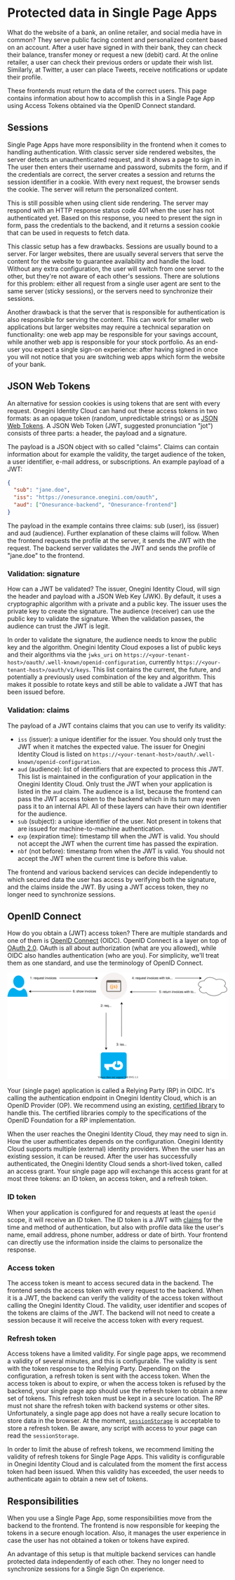 # Protected data in Single Page Apps

What do the website of a bank, an online retailer, and social media have in common? They serve public facing content and personalized content based on an account. After a user have signed in with their bank, they can check their balance, transfer money or request a new (debit) card. At the online retailer, a user can check their previous orders or update their wish list. Similarly, at Twitter, a user can place Tweets, receive notifications or update their profile.

These frontends must return the data of the correct users. This page contains information about how to accomplish this in a Single Page App using Access Tokens obtained via the OpenID Connect standard.

## Sessions

Single Page Apps have more responsibility in the frontend when it comes to handling authentication. With classic server side rendered websites, the server detects an unauthenticated request, and it shows a page to sign in. The user then enters their username and password, submits the form, and if the credentials are correct, the server creates a session and returns the session identifier in a cookie. With every next request, the browser sends the cookie. The server will return the personalized content.

This is still possible when using client side rendering. The server may respond with an HTTP response status code 401 when the user has not authenticated yet. Based on this response, you need to present the sign in form, pass the credentials to the backend, and it returns a session cookie that can be used in requests to fetch data.

This classic setup has a few drawbacks. Sessions are usually bound to a server. For larger websites, there are usually several servers that serve the content for the website to guarantee availability and handle the load. Without any extra configuration, the user will switch from one server to the other, but they're not aware of each other's sessions. There are solutions for this problem: either all request from a single user agent are sent to the same server (sticky sessions), or the servers need to synchronize their sessions.  

Another drawback is that the server that is responsible for authentication is also responsible for serving the content. This can work for smaller web applications but larger websites may require a technical separation on functionality: one web app may be responsible for your savings account, while another web app is responsible for your stock portfolio. As an end-user you expect a single sign-on experience: after having signed in once you will not notice that you are switching web apps which form the website of your bank.

## JSON Web Tokens

An alternative for session cookies is using tokens that are sent with every request. Onegini Identity Cloud can hand out these access tokens in two formats: as an opaque token (random, unpredictable strings) or as [JSON Web Tokens](https://en.wikipedia.org/wiki/JSON_Web_Token). A JSON Web Token (JWT, suggested pronunciation "jot") consists of three parts: a header, the payload and a signature.

The payload is a JSON object with so called "claims". Claims can contain information about for example the validity, the target audience of the token, a user identifier, e-mail address, or subscriptions. An example payload of a JWT:

```json
{
  "sub": "jane.doe",
  "iss": "https://onesurance.onegini.com/oauth",
  "aud": ["Onesurance-backend", "Onesurance-frontend"]
}
```

The payload in the example contains three claims: sub (user), iss (issuer) and aud (audience). Further explanation of these claims will follow. When the frontend requests the profile at the server, it sends the JWT with the request. The backend server validates the JWT and sends the profile of "jane.doe" to the frontend.

### Validation: signature

How can a JWT be validated? The issuer, Onegini Identity Cloud, will sign the header and payload with a JSON Web Key (JWK). By default, it uses a cryptographic algorithm with a private and a public key. The issuer uses the private key to create the signature. The audience (receiver) can use the public key to validate the signature. When the validation passes, the audience can trust the JWT is legit.

In order to validate the signature, the audience needs to know the public key and the algorithm. Onegini Identity Cloud exposes a list of public keys and their algorithms via the `jwks_uri` on `https://<your-tenant-host>/oauth/.well-known/openid-configuration`, currently `https://<your-tenant-host>/oauth/v1/keys`. This list contains the current, the future, and potentially a previously used combination of the key and algorithm. This makes it possible to rotate keys and still be able to validate a JWT that has been issued before. 

### Validation: claims

The payload of a JWT contains claims that you can use to verify its validity:

* `iss` (issuer): a unique identifier for the issuer. You should only trust the JWT when it matches the expected value. The issuer for Onegini Identity Cloud is listed on `https://<your-tenant-host>/oauth/.well-known/openid-configuration`.
* `aud` (audience): list of identifiers that are expected to process this JWT. This list is maintained in the configuration of your application in the Onegini Identity Cloud. Only trust the JWT when your application is listed in the `aud` claim. The audience is a list, because the frontend can pass the JWT access token to the backend which in its turn may even pass it to an internal API. All of these layers can have their own identifier for the audience.
* `sub` (subject): a unique identifier of the user. Not present in tokens that are issued for machine-to-machine authentication. 
* `exp` (expiration time): timestamp till when the JWT is valid. You should not accept the JWT when the current time has passed the expiration.
* `nbf` (not before): timestamp from when the JWT is valid. You should not accept the JWT when the current time is before this value.

The frontend and various backend services can decide independently to which secured data the user has access by verifying both the signature, and the claims inside the JWT. By using a JWT access token, they no longer need to synchronize sessions.

## OpenID Connect

How do you obtain a (JWT) access token? There are multiple standards and one of them is [OpenID Connect](https://openid.net/) (OIDC). OpenID Connect is a layer on top of [OAuth 2.0](https://oauth.net/). OAuth is all about authorization (what are you allowed), while OIDC also handles authentication (who are you). For simplicity, we'll treat them as one standard, and use the terminology of OpenID Connect.

![Flow chart of getting data with OpenID Connect](./img/oidc-token.svg)

Your (single page) application is called a Relying Party (RP) in OIDC. It's calling the authentication endpoint in Onegini Identity Cloud, which is an OpenID Provider (OP). We recommend using an existing, [certified library](https://openid.net/certification/#RPs) to handle this. The certified libraries comply to the specifications of the OpenID Foundation for a RP implementation.

When the user reaches the Onegini Identity Cloud, they may need to sign in. How the user authenticates depends on the configuration. Onegini Identity Cloud supports multiple (external) identity providers. When the user has an existing session, it can be reused. After the user has successfully authenticated, the Onegini Identity Cloud sends a short-lived token, called an access grant. Your single page app will exchange this access grant for at most three tokens: an ID token, an access token, and a refresh token. 

### ID token

When your application is configured for and requests at least the `openid` scope, it will receive an ID token. The ID token is a JWT with [claims](https://openid.net/specs/openid-connect-core-1_0.html#Claims) for the time and method of authentication, but also with profile data like the user's name, email address, phone number, address or date of birth. Your frontend can directly use the information inside the claims to personalize the response.

### Access token

The access token is meant to access secured data in the backend. The frontend sends the access token with every request to the backend. When it is a JWT, the backend can verify the validity of the access token without calling the Onegini Identity Cloud. The validity, user identifier and scopes of the tokens are claims of the JWT. The backend will not need to create a session because it will receive the access token with every request.

### Refresh token

Access tokens have a limited validity. For single page apps, we recommend a validity of several minutes, and this is configurable. The validity is sent with the token response to the Relying Party. Depending on the configuration, a refresh token is sent with the access token. When the access token is about to expire, or when the access token is refused by the backend, your single page app should use the refresh token to obtain a new set of tokens. This refresh token must be kept in a secure location. The RP must not share the refresh token with backend systems or other sites. Unfortunately, a single page app does not have a really secure location to store data in the browser. At the moment, [`sessionStorage`](https://developer.mozilla.org/en/docs/Web/API/Window/sessionStorage) is acceptable to store a refresh token. Be aware, any script with access to your page can read the `sessionStorage`. 

In order to limit the abuse of refresh tokens, we recommend limiting the validity of refresh tokens for Single Page Apps. This validity is configurable in Onegini Identity Cloud and is calculated from the moment the first access token had been issued. When this validity has exceeded, the user needs to authenticate again to obtain a new set of tokens. 

## Responsibilities

When you use a Single Page App, some responsibilities move from the backend to the frontend. The frontend is now responsible for keeping the tokens in a secure enough location. Also, it manages the user experience in case the user has not obtained a token or tokens have expired.

An advantage of this setup is that multiple backend services can handle protected data independently of each other. They no longer need to synchronize sessions for a Single Sign On experience.
